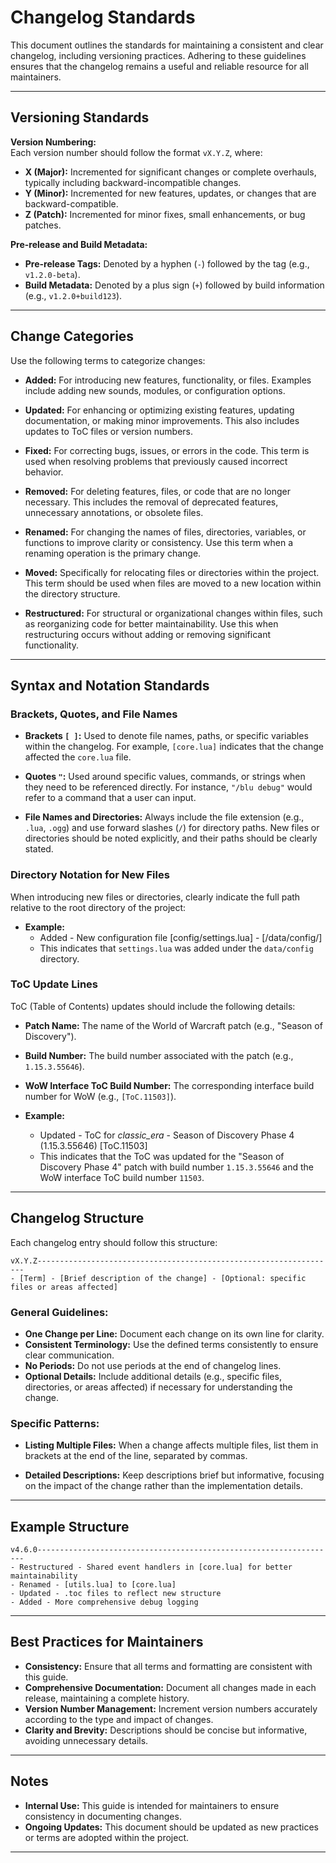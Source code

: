 
# Changelog Standards

This document outlines the standards for maintaining a consistent and clear changelog, including versioning practices. Adhering to these guidelines ensures that the changelog remains a useful and reliable resource for all maintainers.

---

## Versioning Standards

**Version Numbering:**  
Each version number should follow the format `vX.Y.Z`, where:

- **X (Major):** Incremented for significant changes or complete overhauls, typically including backward-incompatible changes.
- **Y (Minor):** Incremented for new features, updates, or changes that are backward-compatible.
- **Z (Patch):** Incremented for minor fixes, small enhancements, or bug patches.

**Pre-release and Build Metadata:**  
- **Pre-release Tags:** Denoted by a hyphen (`-`) followed by the tag (e.g., `v1.2.0-beta`).
- **Build Metadata:** Denoted by a plus sign (`+`) followed by build information (e.g., `v1.2.0+build123`).

---

## Change Categories

Use the following terms to categorize changes:

- **Added:** For introducing new features, functionality, or files. Examples include adding new sounds, modules, or configuration options.
  
- **Updated:** For enhancing or optimizing existing features, updating documentation, or making minor improvements. This also includes updates to ToC files or version numbers.
  
- **Fixed:** For correcting bugs, issues, or errors in the code. This term is used when resolving problems that previously caused incorrect behavior.
  
- **Removed:** For deleting features, files, or code that are no longer necessary. This includes the removal of deprecated features, unnecessary annotations, or obsolete files.
  
- **Renamed:** For changing the names of files, directories, variables, or functions to improve clarity or consistency. Use this term when a renaming operation is the primary change.
  
- **Moved:** Specifically for relocating files or directories within the project. This term should be used when files are moved to a new location within the directory structure.
  
- **Restructured:** For structural or organizational changes within files, such as reorganizing code for better maintainability. Use this when restructuring occurs without adding or removing significant functionality.

---

## Syntax and Notation Standards

### Brackets, Quotes, and File Names

- **Brackets `[ ]`:** Used to denote file names, paths, or specific variables within the changelog. For example, `[core.lua]` indicates that the change affected the `core.lua` file.

- **Quotes `"`:** Used around specific values, commands, or strings when they need to be referenced directly. For instance, `"/blu debug"` would refer to a command that a user can input.

- **File Names and Directories:** Always include the file extension (e.g., `.lua`, `.ogg`) and use forward slashes (`/`) for directory paths. New files or directories should be noted explicitly, and their paths should be clearly stated.

### Directory Notation for New Files

When introducing new files or directories, clearly indicate the full path relative to the root directory of the project:

- **Example:**
  - Added - New configuration file [config/settings.lua] - [/data/config/]
  - This indicates that `settings.lua` was added under the `data/config` directory.

### ToC Update Lines

ToC (Table of Contents) updates should include the following details:
- **Patch Name:** The name of the World of Warcraft patch (e.g., "Season of Discovery").
- **Build Number:** The build number associated with the patch (e.g., `1.15.3.55646`).
- **WoW Interface ToC Build Number:** The corresponding interface build number for WoW (e.g., `[ToC.11503]`).

- **Example:**
  - Updated - ToC for _classic_era_ - Season of Discovery Phase 4 (1.15.3.55646) [ToC.11503]
  - This indicates that the ToC was updated for the "Season of Discovery Phase 4" patch with build number `1.15.3.55646` and the WoW interface ToC build number `11503`.

---

## Changelog Structure

Each changelog entry should follow this structure:

```
vX.Y.Z-------------------------------------------------------------------
- [Term] - [Brief description of the change] - [Optional: specific files or areas affected]
```

### General Guidelines:

- **One Change per Line:** Document each change on its own line for clarity.
- **Consistent Terminology:** Use the defined terms consistently to ensure clear communication.
- **No Periods:** Do not use periods at the end of changelog lines.
- **Optional Details:** Include additional details (e.g., specific files, directories, or areas affected) if necessary for understanding the change.

### Specific Patterns:

- **Listing Multiple Files:** When a change affects multiple files, list them in brackets at the end of the line, separated by commas.
  
- **Detailed Descriptions:** Keep descriptions brief but informative, focusing on the impact of the change rather than the implementation details.

---

## Example Structure

```
v4.6.0-------------------------------------------------------------------
- Restructured - Shared event handlers in [core.lua] for better maintainability
- Renamed - [utils.lua] to [core.lua]
- Updated - .toc files to reflect new structure
- Added - More comprehensive debug logging
```

---

## Best Practices for Maintainers

- **Consistency:** Ensure that all terms and formatting are consistent with this guide.
- **Comprehensive Documentation:** Document all changes made in each release, maintaining a complete history.
- **Version Number Management:** Increment version numbers accurately according to the type and impact of changes.
- **Clarity and Brevity:** Descriptions should be concise but informative, avoiding unnecessary details.

---

## Notes

- **Internal Use:** This guide is intended for maintainers to ensure consistency in documenting changes.
- **Ongoing Updates:** This document should be updated as new practices or terms are adopted within the project.

---

